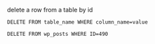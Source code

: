 delete a row from a table by id

```
DELETE FROM table_name WHERE column_name=value
```

```
DELETE FROM wp_posts WHERE ID=490
```